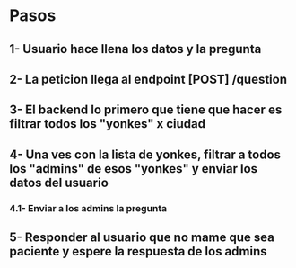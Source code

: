 # Pasos

## 1- Usuario hace llena los datos y la pregunta

## 2- La peticion llega al endpoint [POST] /question

## 3- El backend lo primero que tiene que hacer es filtrar todos los "yonkes" x ciudad

## 4- Una ves con la lista de yonkes, filtrar a todos los "admins" de esos "yonkes" y enviar los datos del usuario
### 4.1- Enviar a los admins la pregunta

## 5- Responder al usuario que no mame que sea paciente y espere la respuesta de los admins